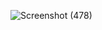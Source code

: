 ![Screenshot (478)](https://github.com/user-attachments/assets/dc42d58b-6185-4fa7-b80c-449146b5da7c)
